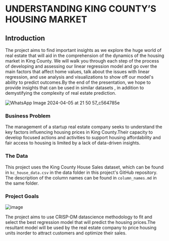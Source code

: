 # UNDERSTANDING KING COUNTY’S HOUSING MARKET

## Introduction

The project aims to find important insights as we explore the huge world of real estate that will aid in the comprehension of the dynamics of the housing market in King County.
We will walk you through each step of the process of developing and assessing our linear regression model and go over the main factors that affect home values, talk about the issues with linear regression, and use analysis and visualizations to show off our model's ability to predict outcomes.By the end of the presentation, we hope to provide insights that can  be used in similar datasets , in addition to demystifying the complexity of real estate prediction. 

![WhatsApp Image 2024-04-05 at 21 50 57_c564785e](https://github.com/Bkiambuthi/dsc-phase-2-project-v2-3/assets/151352438/9de60684-8a05-454a-9b2a-ecb800401b73)


### Business Problem
The management of a startup real estate company seeks to understand the key factors influencing housing prices in King County.Their capacity to develop focused actions and activities to support housing affordability and fair access to housing is limited by a lack of data-driven insights.

### The Data

This project uses the King County House Sales dataset, which can be found in  `kc_house_data.csv` in the data folder in this project's GitHub repository. The description of the column names can be found in `column_names.md` in the same folder. 


### Project Goals
![image](https://github.com/Bkiambuthi/dsc-phase-2-project-v2-3/assets/151352438/8cafe8af-4b2b-4644-b6e1-02d5fb3f20ca)

The project aims to use CRISP-DM datascience methodology to fit and select the best regression model that will predict the housing prices.The resultant model will be used by the real estate company to price housing units inorder to attract customers and optimize their sales.





